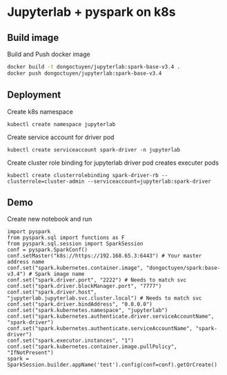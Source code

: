 
# Jupyterlab + pyspark on k8s




## Build image

Build and Push docker image

```bash
docker build -t dongoctuyen/jupyterlab:spark-base-v3.4 .
docker push dongoctuyen/jupyterlab:spark-base-v3.4
```
## Deployment
Create k8s namespace
```
kubectl create namespace jupyterlab
```
Create service account for driver pod
```
kubectl create serviceaccount spark-driver -n jupyterlab
```
Create cluster role binding for jupyterlab driver pod creates executer pods
```
kubectl create clusterrolebinding spark-driver-rb --clusterrole=cluster-admin --serviceaccount=jupyterlab:spark-driver
```

## Demo

Create new notebook and run 
```
import pyspark
from pyspark.sql import functions as F
from pyspark.sql.session import SparkSession
conf = pyspark.SparkConf()
conf.setMaster("k8s://https://192.168.65.3:6443") # Your master address name
conf.set("spark.kubernetes.container.image", "dongoctuyen/spark:base-v3.4") # Spark image name
conf.set("spark.driver.port", "2222") # Needs to match svc
conf.set("spark.driver.blockManager.port", "7777")
conf.set("spark.driver.host", "jupyterlab.jupyterlab.svc.cluster.local") # Needs to match svc
conf.set("spark.driver.bindAddress", "0.0.0.0")
conf.set("spark.kubernetes.namespace", "jupyterlab")
conf.set("spark.kubernetes.authenticate.driver.serviceAccountName", "spark-driver")
conf.set("spark.kubernetes.authenticate.serviceAccountName", "spark-driver")
conf.set("spark.executor.instances", "1")
conf.set("spark.kubernetes.container.image.pullPolicy", "IfNotPresent")
spark = SparkSession.builder.appName('test').config(conf=conf).getOrCreate()
```

